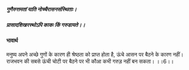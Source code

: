 ##### गुणैरुत्तमतां याति नोच्चैरासनसंस्थिताः।
##### प्रासादशिखरस्थोऽपि काकः किं गरुडायते।। 

#### भावार्थ

मनुष्य अपने अच्छे गुणों के कारण ही श्रेष्ठता को प्राप्त होता है, ऊंचे आसन पर बैठने के कारण नहीं। राजभवन की सबसे ऊंची चोटी पर बैठने पर भी कौआ कभी गरुड़ नहीं बन सकता। ।।6।।